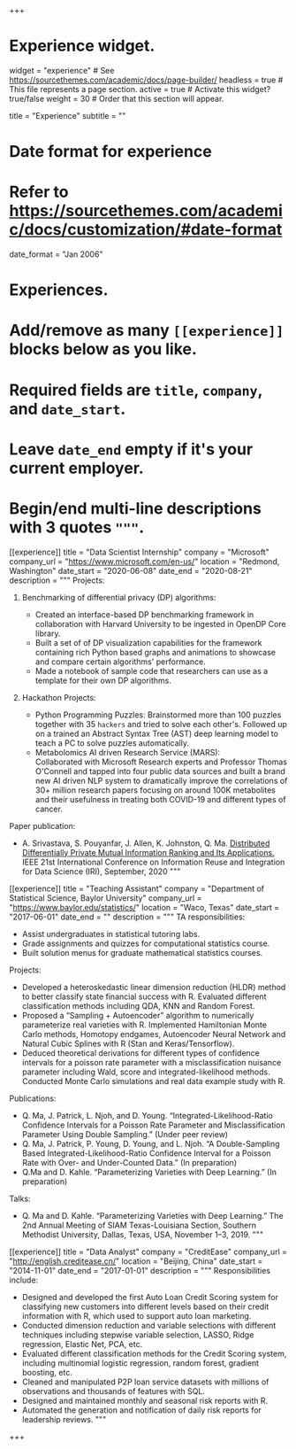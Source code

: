 +++
# Experience widget.
widget = "experience"  # See https://sourcethemes.com/academic/docs/page-builder/
headless = true  # This file represents a page section.
active = true  # Activate this widget? true/false
weight = 30  # Order that this section will appear.

title = "Experience"
subtitle = ""

# Date format for experience
#   Refer to https://sourcethemes.com/academic/docs/customization/#date-format
date_format = "Jan 2006"

# Experiences.
#   Add/remove as many `[[experience]]` blocks below as you like.
#   Required fields are `title`, `company`, and `date_start`.
#   Leave `date_end` empty if it's your current employer.
#   Begin/end multi-line descriptions with 3 quotes `"""`.
[[experience]]
  title = "Data Scientist Internship"
  company = "Microsoft"
  company_url = "https://www.microsoft.com/en-us/"
  location = "Redmond, Washington"
  date_start = "2020-06-08"
  date_end = "2020-08-21"
  description = """
  Projects:

   1. Benchmarking of differential privacy (DP) algorithms:
      * Created an interface-based DP benchmarking framework in collaboration with Harvard University to be ingested in OpenDP Core library.
      * Built a set of of DP visualization capabilities for the framework containing rich Python based graphs and animations to showcase and compare certain algorithms' performance.
      * Made a notebook of sample code that researchers can use as a template for their own DP algorithms.

   2. Hackathon Projects:
      * Python Programming Puzzles:
        Brainstormed more than 100 puzzles together with 35 `hackers` and tried to solve each other's.
        Followed up on a trained an Abstract Syntax Tree (AST) deep learning model to teach a PC to solve puzzles automatically.
      * Metabolomics AI driven Research Service (MARS):       
        Collaborated with Microsoft Research experts and Professor Thomas O'Connell and tapped into four public data sources and built a brand new AI driven NLP system to dramatically improve the correlations of 30+ million research papers focusing on around 100K metabolites and their usefulness in treating both COVID-19 and different types of cancer.
        

  Paper publication:
  
   * A. Srivastava, S. Pouyanfar, J. Allen, K. Johnston, Q. Ma. [Distributed Differentially Private Mutual Information Ranking and Its Applications.](https://ieeexplore.ieee.org/document/9191406) IEEE 21st International Conference on Information Reuse and Integration for Data Science (IRI), September, 2020
  """

[[experience]]
  title = "Teaching Assistant"
  company = "Department of Statistical Science, Baylor University"
  company_url = "https://www.baylor.edu/statistics/"
  location = "Waco, Texas"
  date_start = "2017-06-01"
  date_end = ""
  description = """
  TA responsibilities:
  
  * Assist undergraduates in statistical tutoring labs.
  * Grade assignments and quizzes for computational statistics course.
  * Built solution menus for graduate mathematical statistics courses.
  
  Projects:
  * Developed a heteroskedastic linear dimension reduction (HLDR) method to better classify state financial success with R. Evaluated different classification methods including QDA, KNN and Random Forest.
  * Proposed a “Sampling + Autoencoder” algorithm to numerically parameterize real varieties with R. Implemented Hamiltonian Monte Carlo methods, Homotopy endgames, Autoencoder Neural Network and Natural Cubic Splines with R (Stan and Keras/Tensorflow).
  * Deduced theoretical derivations for different types of confidence intervals for a poisson rate parameter with a misclassification nuisance parameter including Wald, score and integrated-likelihood methods. Conducted Monte Carlo simulations and real data example study with R.
  
  Publications:
  * Q. Ma, J. Patrick, L. Njoh, and D. Young. “Integrated-Likelihood-Ratio Confidence Intervals for a Poisson Rate Parameter and Misclassification Parameter Using Double Sampling.” (Under peer review)
  * Q. Ma, J. Patrick, P. Young, D. Young, and L. Njoh. “A Double-Sampling Based Integrated-Likelihood-Ratio Confidence Interval for a Poisson Rate with Over- and Under-Counted Data.” (In preparation)
  * Q.Ma and D. Kahle. “Parameterizing Varieties with Deep Learning.” (In preparation)
  
  Talks:
  * Q. Ma and D. Kahle. “Parameterizing Varieties with Deep Learning.” The 2nd Annual Meeting of SIAM
Texas-Louisiana Section, Southern Methodist University, Dallas, Texas, USA, November 1–3, 2019.
  """

[[experience]]
  title = "Data Analyst"
  company = "CreditEase"
  company_url = "http://english.creditease.cn/"
  location = "Beijing, China"
  date_start = "2014-11-01"
  date_end = "2017-01-01"
  description = """
  Responsibilities include:
  
  * Designed and developed the first Auto Loan Credit Scoring system for classifying new customers into different levels based on their credit information with R, which used to support auto loan marketing.
  * Conducted dimension reduction and variable selections with different techniques including stepwise variable selection, LASSO, Ridge regression, Elastic Net, PCA, etc.
  * Evaluated different classification methods for the Credit Scoring system, including multinomial logistic regression, random forest, gradient boosting, etc.
  * Cleaned and manipulated P2P loan service datasets with millions of observations and thousands of features with SQL.
  * Designed and maintained monthly and seasonal risk reports with R.
  * Automated the generation and notification of daily risk reports for leadership reviews.
  """
  

+++
